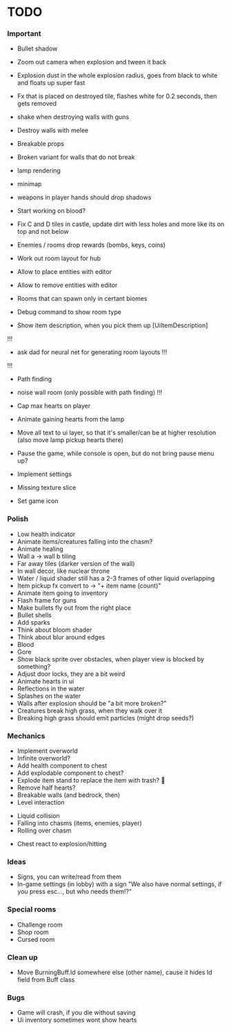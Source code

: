 # TODO

### Important

* Bullet shadow
* Zoom out camera when explosion and tween it back
* Explosion dust in the whole explosion radius, goes from black to white and floats up super fast
* Fx that is placed on destroyed tile, flashes white for 0.2 seconds, then gets removed
* shake when destroying walls with guns
* Destroy walls with melee
* Breakable props
* Broken variant for walls that do not break
* lamp rendering
* minimap
* weapons in player hands should drop shadows
* Start working on blood?
* Fix C and D tiles in castle, update dirt with less holes and more like its on top and not below
* Enemies / rooms drop rewards (bombs, keys, coins)

* Work out room layout for hub
* Allow to place entities with editor
* Allow to remove entities with editor
* Rooms that can spawn only in certant biomes
* Debug command to show room type

* Show item description, when you pick them up [UiItemDescription]

!!!
* ask dad for neural net for generating room layouts
!!!

!!!
* Path finding
* noise wall room (only possible with path finding)
!!!

* Cap max hearts on player
* Animate gaining hearts from the lamp
* Move all text to ui layer, so that it's smaller/can be at higher resolution (also move lamp pickup hearts there)
* Pause the game, while console is open, but do not bring pause menu up?
* Implement settings
* Missing texture slice
* Set game icon

### Polish

* Low health indicator
* Animate items/creatures falling into the chasm?
* Animate healing
* Wall a -> wall b tiling
* Far away tiles (darker version of the wall)
* In wall decor, like nuclear throne
* Water / liquid shader still has a 2-3 frames of other liquid overlapping
* Item pickup fx convert to -> "+ item name (count)"
* Animate item going to inventory
* Flash frame for guns
* Make bullets fly out from the right place
* Bullet shells
* Add sparks
* Think about bloom shader
* Think about blur around edges
* Blood
* Gore
* Show black sprite over obstacles, when player view is blocked by something?
* Adjust door locks, they are a bit weird
* Animate hearts in ui
* Reflections in the water
* Splashes on the water
* Walls after explosion should be "a bit more broken?"
* Creatures break high grass, when they walk over it
* Breaking high grass should emit particles (might drop seeds?)

### Mechanics

* Implement overworld
* Infinite overworld?
* Add health component to chest
* Add explodable component to chest?
* Explode item stand to replace the item with trash? :thinking:
* Remove half hearts?
* Breakable walls (and bedrock, then)
* Level interaction
 + Liquid collision
 + Falling into chasms (items, enemies, player)
 + Rolling over chasm
* Chest react to explosion/hitting

### Ideas

* Signs, you can write/read from them
* In-game settings (in lobby) with a sign "We also have normal settings, if you press esc..., but who needs them!?"

### Special rooms

* Challenge room
* Shop room
* Cursed room

### Clean up

* Move BurningBuff.Id somewhere else (other name), cause it hides Id field from Buff class

### Bugs

* Game will crash, if you die without saving
* Ui inventory sometimes wont show hearts